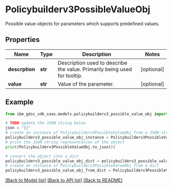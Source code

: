# Policybuilderv3PossibleValueObj

Possible value objects for parameters which supports predefined values.

## Properties

Name | Type | Description | Notes
------------ | ------------- | ------------- | -------------
**descrption** | **str** | Description used to describe the value. Primarily being used for tooltip. | [optional] 
**value** | **str** | Value of the parameter. | [optional] 

## Example

```python
from ibm_gdsc_sdk_saas.models.policybuilderv3_possible_value_obj import Policybuilderv3PossibleValueObj

# TODO update the JSON string below
json = "{}"
# create an instance of Policybuilderv3PossibleValueObj from a JSON string
policybuilderv3_possible_value_obj_instance = Policybuilderv3PossibleValueObj.from_json(json)
# print the JSON string representation of the object
print(Policybuilderv3PossibleValueObj.to_json())

# convert the object into a dict
policybuilderv3_possible_value_obj_dict = policybuilderv3_possible_value_obj_instance.to_dict()
# create an instance of Policybuilderv3PossibleValueObj from a dict
policybuilderv3_possible_value_obj_from_dict = Policybuilderv3PossibleValueObj.from_dict(policybuilderv3_possible_value_obj_dict)
```
[[Back to Model list]](../README.md#documentation-for-models) [[Back to API list]](../README.md#documentation-for-api-endpoints) [[Back to README]](../README.md)


